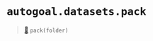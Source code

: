 # `autogoal.datasets.pack`

> [📝](https://github.com/autogoal/autogoal/blob/master/autogoal/datasets/__init__.py#L30)
> `pack(folder)`

